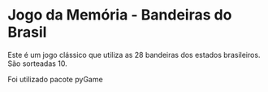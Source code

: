 # Jogo da Memória - Bandeiras do Brasil

Este é um jogo clássico que utiliza as 28 bandeiras dos estados brasileiros. São sorteadas 10.

Foi utilizado pacote pyGame

